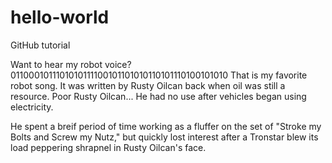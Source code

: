 # hello-world
GitHub tutorial 

Want to hear my robot voice? 0110001011101010111100101101010110101110100101010
That is my favorite robot song. It was written by Rusty Oilcan back when oil was still a resource. Poor Rusty Oilcan... He had no use after vehicles began using electricity. 

He spent a breif period of time working as a fluffer on the set of "Stroke my Bolts and Screw my Nutz," but quickly lost interest after a Tronstar blew its load peppering shrapnel in Rusty Oilcan's face. 
